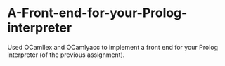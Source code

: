 # A-Front-end-for-your-Prolog-interpreter
Used OCamllex and OCamlyacc to implement a front end for your Prolog interpreter (of the previous assignment).
